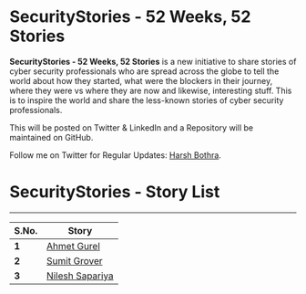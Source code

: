 # SecurityStories - 52 Weeks, 52 Stories

**SecurityStories - 52 Weeks, 52 Stories** is a new initiative to share stories of cyber security professionals who are spread across the globe to tell the world about how they started, what were the blockers in their journey, where they were vs where they are now and likewise, interesting stuff. This is to inspire the world and share the less-known stories of cyber security professionals.

This will be posted on Twitter & LinkedIn and a Repository will be maintained on GitHub. 

Follow me on Twitter for Regular Updates: [Harsh Bothra](https://twitter.com/harshbothra_).


# SecurityStories - Story List
___

S.No. | Story
---   | ---
**1** | [Ahmet Gurel](/SecurityStories/ahmet-gurel.md)
**2** | [Sumit Grover](/SecurityStories/sumit-grover.md)
**3** | [Nilesh Sapariya](/SecurityStories/nilesh-sapariya.md)